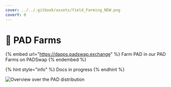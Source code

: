 ```yaml
---
cover: ../../.gitbook/assets/Yield_Farming_NEW.png
coverY: 0
---
```


# 🌱 PAD Farms

{% embed url="https://dapps.padswap.exchange" %}
Farm PAD in our PAD Farms on PADSwap
{% endembed %}

{% hint style="info" %}
Docs in progress
{% endhint %}

![Overview over the PAD distribution](<../../.gitbook/assets/photo\_2021-10-26\_22-52-45 (1).jpg>)
